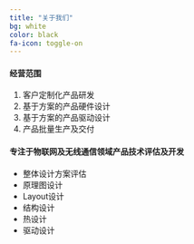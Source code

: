 ```yaml
---
title: "关于我们"
bg: white 
color: black
fa-icon: toggle-on
---
```


#### 经营范围

1. 客户定制化产品研发
2. 基于方案的产品硬件设计
3. 基于方案的产品驱动设计
4. 产品批量生产及交付


#### 专注于物联网及无线通信领域产品技术评估及开发

- 整体设计方案评估
- 原理图设计
- Layout设计
- 结构设计
- 热设计
- 驱动设计

